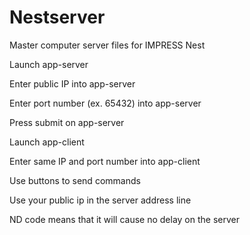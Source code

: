 # Nestserver
Master computer server files for IMPRESS Nest

Launch app-server

Enter public IP into app-server

Enter port number (ex. 65432) into app-server

Press submit on app-server

Launch app-client

Enter same IP and port number into app-client

Use buttons to send commands

Use your public ip in the server address line

ND code means that it will cause no delay on the server
